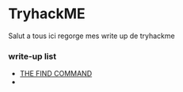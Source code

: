 # TryhackME
<html>
  <body>
    <p>Salut a tous ici regorge mes write up de tryhackme</p>
    <h3> write-up list</h3>
    <ul>
      <li><a href='thefindcommand.txt'>THE FIND COMMAND</a><li>
    </u/>
   <body>
</html>

